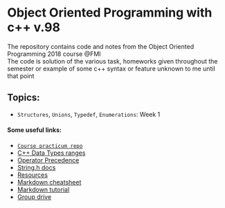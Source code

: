 # Object Oriented Programming with c++ v.98
The repository contains code and notes from the Object Oriented Programming 2018 course @FMI  
The code is solution of the various task, homeworks  given throughout the
semester or example of some c++ syntax or feature unknown to me until that point
## Topics:
  * `Structures`, `Unions`, `Typedef`, `Enumerations`: Week 1
#### Some useful links:
* [`Course practicum repo`](https://github.com/VasiPeycheva/Object-Oriented-Programming--2017-2018)  
* [C++ Data Types ranges](https://www.tutorialspoint.com/cplusplus/cpp_data_types.htm)
* [Operator Precedence](http://en.cppreference.com/w/cpp/language/operator_precedence)
* [String.h docs](http://www.cplusplus.com/reference/cstring/)
* [Resources](https://learn.fmi.uni-sofia.bg/course/view.php?id=3700)  
* [Markdown cheatsheet](https://github.com/adam-p/markdown-here/wiki/Markdown-Cheatsheet)  
* [Markdown tutorial](https://www.markdowntutorial.com/)  
* [Group drive](https://drive.google.com/open?id=0B9rx-8vumi-GVjUwbWU3WUVuQjQ)
